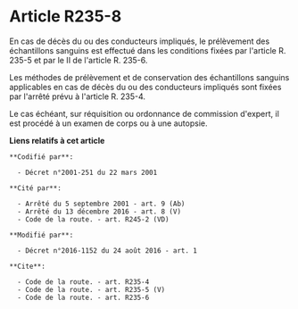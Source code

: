 # Article R235-8

En cas de décès du ou des conducteurs impliqués, le prélèvement des échantillons sanguins est effectué dans les conditions
fixées par l'article R. 235-5 et par le II de l'article R. 235-6. 

Les méthodes de prélèvement et de conservation des échantillons sanguins applicables en cas de décès du ou des conducteurs
impliqués sont fixées par l'arrêté prévu à l'article R. 235-4. 

Le cas échéant, sur réquisition ou ordonnance de commission d'expert, il est procédé à un examen de corps ou à une autopsie.

**Liens relatifs à cet article**

	**Codifié par**:

	  - Décret n°2001-251 du 22 mars 2001

	**Cité par**:

	  - Arrêté du 5 septembre 2001 - art. 9 (Ab)
	  - Arrêté du 13 décembre 2016 - art. 8 (V)
	  - Code de la route. - art. R245-2 (VD)

	**Modifié par**:

	  - Décret n°2016-1152 du 24 août 2016 - art. 1

	**Cite**:

	  - Code de la route. - art. R235-4
	  - Code de la route. - art. R235-5 (V)
	  - Code de la route. - art. R235-6
